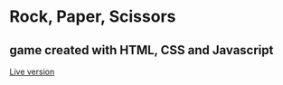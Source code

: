 # Rock, Paper, Scissors 
## game created with HTML, CSS and Javascript	

<a href="https://cymmgithub.github.io/rock-paper-scissors/">Live version</a>


